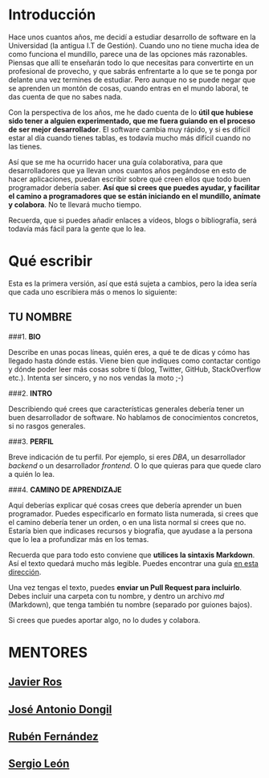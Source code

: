 # Introducción

Hace unos cuantos años, me decidí a estudiar desarrollo de software en la Universidad (la antigua I.T de Gestión). Cuando uno no tiene mucha idea de como funciona el mundillo, parece una de las opciones más razonables. Piensas que allí te enseñarán todo lo que necesitas para convertirte en un profesional de provecho, y que sabrás enfrentarte a lo que se te ponga por delante una vez termines de estudiar. Pero aunque no se puede negar que se aprenden un montón de cosas, cuando entras en el mundo laboral, te das cuenta de que no sabes nada.

Con la perspectiva de los años, me he dado cuenta de lo **útil que hubiese sido tener a alguien experimentado, que me fuera guiando en el proceso de ser mejor desarrollador**. El software cambia muy rápido, y si es difícil estar al día cuando tienes tablas, es todavía mucho más difícil cuando no las tienes. 

Así que se me ha ocurrido hacer una guía colaborativa, para que desarrolladores que ya llevan unos cuantos años pegándose en esto de hacer aplicaciones, puedan escribir sobre qué creen ellos que todo buen programador debería saber. **Así que si crees que puedes ayudar, y facilitar el camino a programadores que se están iniciando en el mundillo, anímate y colabora**. No te llevará mucho tiempo.

Recuerda, que si puedes añadir enlaces a vídeos, blogs o bibliografía, será todavía más fácil para la gente que lo lea.

# Qué escribir

Esta es la primera versión, así que está sujeta a cambios, pero la idea sería que cada uno escribiera más o menos lo siguiente:

## **TU NOMBRE**

###1. **BIO**

Describe en unas pocas líneas, quién eres, a qué te de dicas y cómo has llegado hasta dónde estás. Viene bien que indiques como contactar contigo y dónde poder leer más cosas sobre tí (blog, Twitter, GitHub, StackOverflow etc.). Intenta ser sincero, y no nos vendas la moto ;-)

###2. **INTRO**

Describiendo qué crees que características generales debería tener un buen desarrollador de software. No hablamos de conocimientos concretos, si no rasgos generales.

###3. **PERFIL**

Breve indicación de tu perfil. Por ejemplo, si eres *DBA*, un desarrollador *backend* o un desarrollador *frontend*. O lo que quieras para que quede claro a quién lo lea.

###4. **CAMINO DE APRENDIZAJE**

Aquí deberías explicar qué cosas crees que debería aprender un buen programador. Puedes especificarlo en formato lista numerada, si crees que el camino debería tener un orden, o en una lista normal si crees que no. Estaría bien que indicases recursos y biografía, que ayudase a la persona que lo lea a profundizar más en los temas.

Recuerda que para todo esto conviene que **utilices la sintaxis Markdown**. Así el texto quedará mucho más legible. Puedes encontrar una guía [en esta dirección](https://github.com/adam-p/markdown-here/wiki/Markdown-Cheatsheet).

Una vez tengas el texto, puedes **enviar un Pull Request para incluirlo**. Debes incluir una carpeta con tu nombre, y dentro un archivo *md* (Markdown), que tenga también tu nombre (separado por guiones bajos).

Si crees que puedes aportar algo, no lo dudes y colabora.


# MENTORES

## [Javier Ros](/javier_ros_m/javier_ros_m.md)
## [José Antonio Dongil](/jose_antonio_dongil_s/jose_antonio_dongil_s.md)
## [Rubén Fernández](/ruben_fernandez_a/ruben_fernandez_a.md)
## [Sergio León](/sergio_leon_g/sergio_leon_g.md)
